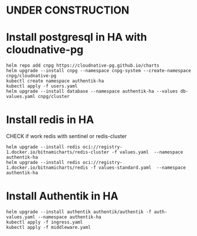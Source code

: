 # UNDER CONSTRUCTION

# Install postgresql in HA with cloudnative-pg
```
helm repo add cnpg https://cloudnative-pg.github.io/charts
helm upgrade --install cnpg --namespace cnpg-system --create-namespace cnpg/cloudnative-pg
kubectl create namespace authentik-ha
kubectl apply -f users.yaml
helm upgrade --install database --namespace authentik-ha --values db-values.yaml cnpg/cluster
```

# Install redis in HA

CHECK if work redis with sentinel or redis-cluster
```
helm upgrade --install redis oci://registry-1.docker.io/bitnamicharts/redis-cluster -f values.yaml  --namespace authentik-ha
helm upgrade --install redis oci://registry-1.docker.io/bitnamicharts/redis -f values-standard.yaml  --namespace authentik-ha
```

# Install Authentik in HA
```
helm upgrade --install authentik authentik/authentik -f auth-values.yaml --namespace authentik-ha
kubectl apply -f ingress.yaml
kubectl apply -f middleware.yaml
```

